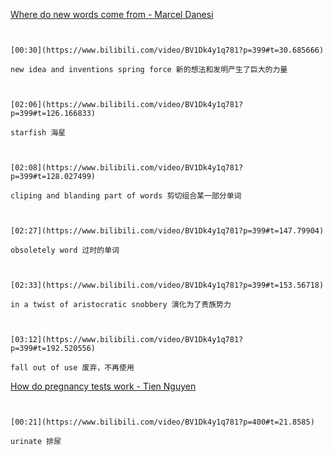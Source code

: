 [Where do new words come from - Marcel Danesi](https://www.bilibili.com/video/BV1Dk4y1q781?p=399)


```ad-note


[00:30](https://www.bilibili.com/video/BV1Dk4y1q781?p=399#t=30.685666)

new idea and inventions spring force 新的想法和发明产生了巨大的力量

```
```ad-note


[02:06](https://www.bilibili.com/video/BV1Dk4y1q781?p=399#t=126.166833)

starfish 海星

```

```ad-note


[02:08](https://www.bilibili.com/video/BV1Dk4y1q781?p=399#t=128.027499)

cliping and blanding part of words 剪切组合某一部分单词

```
```ad-note


[02:27](https://www.bilibili.com/video/BV1Dk4y1q781?p=399#t=147.79904)

obsoletely word 过时的单词

```

```ad-note


[02:33](https://www.bilibili.com/video/BV1Dk4y1q781?p=399#t=153.56718)

in a twist of aristocratic snobbery 演化为了贵族势力

```
```ad-note


[03:12](https://www.bilibili.com/video/BV1Dk4y1q781?p=399#t=192.520556)

fall out of use 废弃，不再使用

```


[How do pregnancy tests work - Tien Nguyen](https://www.bilibili.com/video/BV1Dk4y1q781?p=400)


```ad-note


[00:21](https://www.bilibili.com/video/BV1Dk4y1q781?p=400#t=21.8585)

urinate 排尿

```